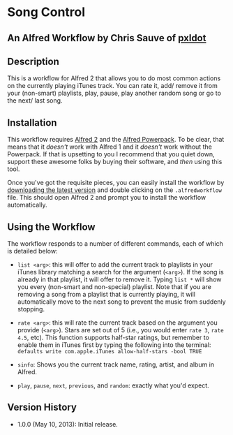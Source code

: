 # Song Control
## An Alfred Workflow by Chris Sauve of [pxldot][PXLDOT]

## Description
This is a workflow for Alfred 2 that allows you to do most common actions on the currently playing iTunes track. You can rate it, add/ remove it from your (non-smart) playlists, play, pause, play another random song or go to the next/ last song.


## Installation
This workflow requires [Alfred 2][ALFRED] and the [Alfred Powerpack][POWERPACK]. To be clear, that means that it *doesn't* work with Alfred 1 and it *doesn't* work without the Powerpack. If that is upsetting to you I recommend that you quiet down, support these awesome folks by buying their software, and *then* using this tool.

Once you've got the requisite pieces, you can easily install the workflow by [downloading the latest version][DOWNLOAD] and double clicking on the `.alfredworkflow` file. This should open Alfred 2 and prompt you to install the workflow automatically.


## Using the Workflow
The workflow responds to a number of different commands, each of which is detailed below:

- `list <arg>`: this will offer to add the current track to playlists in your iTunes library matching a search for the argument (`<arg>`). If the song is already in that playlist, it will offer to remove it. Typing `list *` will show you every (non-smart and non-special) playlist. Note that if you are removing a song from a playlist that is currently playing, it will automatically move to the next song to prevent the music from suddenly stopping.

- `rate <arg>`: this will rate the current track based on the argument you provide (`<arg>`). Stars are set out of 5 (i.e., you would enter `rate 3`, `rate 4.5`, etc). This function supports half-star ratings, but remember to enable them in iTunes first by typing the following into the terminal: `defaults write com.apple.iTunes allow-half-stars -bool TRUE`

- `sinfo`: Shows you the current track name, rating, artist, and album in Alfred.

- `play`, `pause`, `next`, `previous`, and `random`: exactly what you'd expect.


## Version History
- 1.0.0 (May 10, 2013): Initial release.


[PXLDOT]:http://pxldot.com
[ALFRED]:http://www.alfredapp.com/
[POWERPACK]:http://www.alfredapp.com/powerpack/
[DOWNLOAD]:http://d.pr/f/q0kg